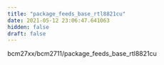 ```yaml
---
title: "package_feeds_base_rtl8821cu"
date: 2021-05-12 23:06:47.641063
hidden: false
draft: false
---
```


bcm27xx/bcm2711/package_feeds_base_rtl8821cu

